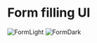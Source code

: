 # Form filling UI



![FormLight](https://user-images.githubusercontent.com/62072824/108102737-f1e6fe80-70ae-11eb-9799-d70b9dd0e9bd.jpg)
![FormDark](https://user-images.githubusercontent.com/62072824/108102960-44c0b600-70af-11eb-8d3c-9524158019ab.jpg)












